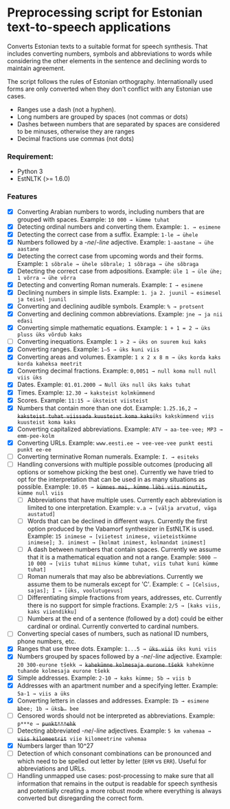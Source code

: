# Preprocessing script for Estonian text-to-speech applications
Converts Estonian texts to a suitable format for speech synthesis. That includes converting numbers, symbols and
 abbreviations to words while considering the other elements in the sentence and declining words to maintain agreement.

The script follows the rules of Estonian orthography. Internationally used forms are only converted when they don't
 conflict with any Estonian use cases.
- Ranges use a dash (not a hyphen).
- Long numbers are grouped by spaces (not commas or dots)
- Dashes between numbers that are separated by spaces are considered to be minuses, otherwise they are ranges
- Decimal fractions use commas (not dots) 

### Requirement:
- Python 3
- EstNLTK (>= 1.6.0)

### Features


- [x] Converting Arabian numbers to words, including numbers that are grouped with spaces. Example: `10 000 → kümme
 tuhat`
- [x] Detecting ordinal numbers and converting them. Example: `1. → esimene`
- [x] Detecting the correct case from a suffix. Example: `1-le → ühele`
- [x] Numbers followed by a *-ne*/*-line* adjective. Example: `1-aastane → ühe aastane`
- [x] Detecting the correct case from upcoming words and their forms. Example: `1 sõbrale → ühele sõbrale; 1 sõbraga → ühe sõbraga`
- [x] Detecting the correct case from adpositions. Example: `üle 1 → üle ühe; 1 võrra → ühe võrra`
- [x] Detecting and converting Roman numerals. Example: `I → esimene`
- [x] Declining numbers in simple lists. Example: `1. ja 2. juunil → esimesel ja teisel juunil`
- [x] Converting and declining audible symbols. Example: `% → protsent`
- [x] Converting and declining common abbreviations. Example: `jne → ja nii edasi`
- [x] Converting simple mathematic equations. Example: `1 + 1 = 2 → üks pluss üks võrdub kaks`
- [ ] Converting inequations. Example: `1 > 2 → üks on suurem kui kaks`
- [x] Converting ranges. Example: `1–5 → üks kuni viis`
- [x] Converting areas and volumes. Example: `1 x 2 x 8 m → üks korda kaks korda kaheksa meetrit`
- [x] Converting decimal fractions. Example: `0,0051 → null koma null null viis üks`
- [x] Dates. Example: `01.01.2000 → Null üks null üks kaks tuhat`
- [x] Times. Example: `12.30 → kaksteist kolmkümmend`
- [x] Scores. Example: `11:15 → üksteist viisteist`
- [x] Numbers that contain more than one dot. Example: `1.25.16,2 → `<del>`kaksteist tuhat viissada kuusteist koma kaks`</del>`üks kakskümmend viis kuusteist koma kaks`
- [x] Converting capitalized abbreviations. Example: `ATV → aa-tee-vee; MP3 → emm-pee-kolm` 
- [x] Converting URLs. Example: `www.eesti.ee → vee-vee-vee punkt eesti punkt ee-ee`
- [ ] Converting terminative Roman numerals. Example: `I. → esiteks`
- [ ] Handling conversions with multiple possible outcomes (producing all options or somehow picking the best one). Currently we have tried to opt for the interpretation that can be used in as many situations as possible. Example: `10.05 → `<del>`kümnes mai, kümme läbi viis minutit,`</del>` kümme null viis`
    - [ ] Abbreviations that have multiple uses. Currently each abbreviation is limited to one interpretation. Example: `v.a → [välja arvatud, väga austatud]`
    - [ ] Words that can be declined in different ways. Currently the first option produced by the Vabamorf synthesizer in EstNLTK is used. Example: `15 inimese → [viietest inimese, viieteistkümne inimese]; 3. inimest → [kolmat inimest, kolmandat inimest]`
    - [ ] A dash between numbers that contain spaces. Currently we assume that it is a mathematical equation and not a range. Example: `5000 – 10 000 → [viis tuhat miinus kümme tuhat, viis tuhat kuni kümme tuhat]`
    - [ ] Roman numerals that may also be abbreviations. Currently we assume them to be numerals except for 'C'. Example: `C → [Celsius, sajas]; I → [üks, voolutugevus]`
    - [ ] Differentiating simple fractions from years, addresses, etc. Currently there is no support for simple fractions. Example: `2/5 → [kaks viis, kaks viiendikku]`
    - [ ] Numbers at the end of a sentence (followed by a dot) could be either cardinal or ordinal. Currently converted to cardinal numbers.
- [ ] Converting special cases of numbers, such as national ID numbers, phone numbers, etc.
- [x] Ranges that use three dots. Example: `1...5 → `<del>`üks viis`</del>` üks kuni viis`
- [x] Numbers grouped by spaces followed by a *-ne*/*-line* adjective. Example: `20 300-eurone tšekk → `<del>`kahekümne kolmesaja eurone tšekk`</del>` kahekümne tuhande kolmesaja eurone tšekk`
- [x] Simple addresses. Example: `2-10 → kaks kümme; 5b → viis b`
- [x] Addresses with an apartment number and a specifying letter. Example: `5a-1 → viis a üks`
- [x] Converting letters in classes and addresses. Example: `Ib → esimene `<del>`b`</del>` bee; 1b → üks `<del>`b
`</del>` bee`
- [ ] Censored words should not be interpreted as abbreviations. Example: `p***e → `<del>`punkt***ehk`</del>
- [ ] Detecting abbreviated *-ne*/*-line* adjectives. Example: `5 km vahemaa → `<del>`viis kilomeetrit`</del>` viie kilomeetrine vahemaa`
- [x] Numbers larger than 10^27
- [ ] Detection of which consonant combinations can be pronounced and which need to be spelled out letter by letter (`ERM` vs `ERR`). Useful for abbreviations and URLs.
- [ ] Handling unmapped use cases: post-processing to make sure that all information that remains in the output is readable for speech synthesis and potentially creating a more robust mode where everything is always converted but disregarding the correct form.
